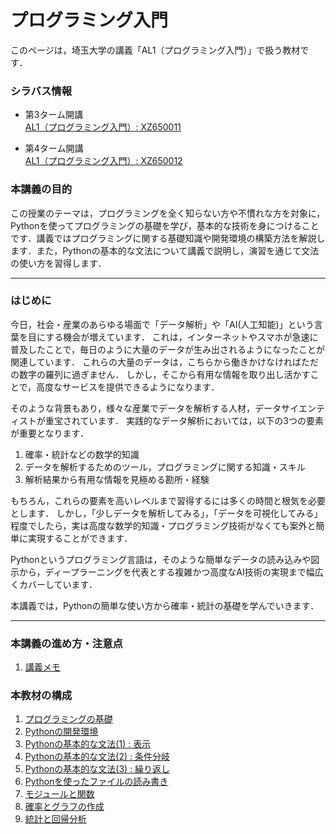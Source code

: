 # プログラミング入門

このページは，埼玉大学の講義「AL1（プログラミング入門）」で扱う教材です．

### シラバス情報
- 第3ターム開講  
 [AL1（プログラミング入門）: XZ650011](https://risyu.saitama-u.ac.jp/Portal/Public/Syllabus/DetailMain.aspx?lct_year=2023&lct_cd=XZ650011&je_cd=1)

- 第4ターム開講  
[AL1（プログラミング入門）: XZ650012](https://risyu.saitama-u.ac.jp/Portal/Public/Syllabus/DetailMain.aspx?lct_year=2023&lct_cd=XZ650012&je_cd=1)

### 本講義の目的

この授業のテーマは，プログラミングを全く知らない方や不慣れな方を対象に，Pythonを使ってプログラミングの基礎を学び，基本的な技術を身につけることです．講義ではプログラミングに関する基礎知識や開発環境の構築方法を解説します．また，Pythonの基本的な文法について講義で説明し，演習を通じて文法の使い方を習得します．

--- 

### はじめに

今日，社会・産業のあらゆる場面で「データ解析」や「AI(人工知能)」という言葉を目にする機会が増えています．
これは，インターネットやスマホが急速に普及したことで，毎日のように大量のデータが生み出されるようになったことが関連しています．
これらの大量のデータは，こちらから働きかけなければただの数字の羅列に過ぎません．
しかし，そこから有用な情報を取り出し活かすことで，高度なサービスを提供できるようになります．

そのような背景もあり，様々な産業でデータを解析する人材，データサイエンティストが重宝されています．
実践的なデータ解析においては，以下の3つの要素が重要となります．

1. 確率・統計などの数学的知識
1. データを解析するためのツール，プログラミングに関する知識・スキル
1. 解析結果から有用な情報を見極める勘所・経験

もちろん，これらの要素を高いレベルまで習得するには多くの時間と根気を必要とします．
しかし，「少しデータを解析してみる」，「データを可視化してみる」程度でしたら，実は高度な数学的知識・プログラミング技術がなくても案外と簡単に実現することができます．

Pythonというプログラミング言語は，そのような簡単なデータの読み込みや図示から，ディープラーニングを代表とする複雑かつ高度なAI技術の実現まで幅広くカバーしています．

本講義では，Pythonの簡単な使い方から確率・統計の基礎を学んでいきます．

--- 

### 本講義の進め方・注意点

1. [講義メモ](memo.md)

### 本教材の構成

1. [プログラミングの基礎](01_Introduction_to_Programming)
1. [Pythonの開発環境](02_Environment/README.md)
1. [Pythonの基本的な文法(1) : 表示](03_print)
1. [Pythonの基本的な文法(2) : 条件分岐](04_if)
1. [Pythonの基本的な文法(3) : 繰り返し](05_for)
1. [Pythonを使ったファイルの読み書き](06_read_write)
1. [モジュールと関数](07_module)
1. [確率とグラフの作成](08_prob_plot)
1. [統計と回帰分析](09_statistics)
